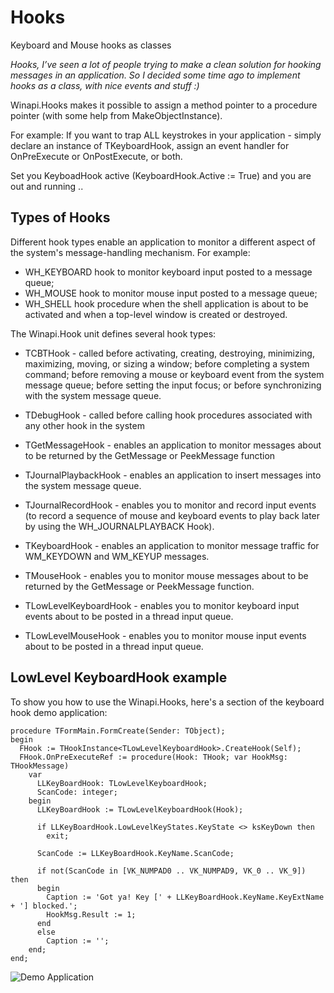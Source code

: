 # Hooks
Keyboard and Mouse hooks as classes

*Hooks, I’ve seen a lot of people trying to make a clean solution for hooking messages in an application. So I decided some time ago to implement hooks as a class, with nice events and stuff :)*

Winapi.Hooks makes it possible to assign a method pointer to a procedure pointer (with some help from MakeObjectInstance).

For example: If you want to trap ALL keystrokes in your application - simply declare an instance of TKeyboardHook, assign an event handler for OnPreExecute or OnPostExecute, or both.

Set you KeyboadHook active (KeyboardHook.Active := True) and you are out and running ..

## Types of Hooks
Different hook types enable an application to monitor a different aspect of the system's message-handling mechanism.
For example:

- WH_KEYBOARD hook to monitor keyboard input posted to a message queue;
- WH_MOUSE hook to monitor mouse input posted to a message queue;
- WH_SHELL hook procedure when the shell application is about to be activated and when a top-level window is created or destroyed.

The Winapi.Hook unit defines several hook types:

- TCBTHook - called before activating, creating, destroying, minimizing, maximizing, moving, or sizing a window; before completing a system command; before removing a mouse or keyboard event from the system message queue; before setting the input focus; or before synchronizing with the system message queue.

- TDebugHook - called before calling hook procedures associated with any other hook in the system

- TGetMessageHook - enables an application to monitor messages about to be returned by the GetMessage or PeekMessage function

- TJournalPlaybackHook - enables an application to insert messages into the system message queue.

- TJournalRecordHook - enables you to monitor and record input events (to record a sequence of mouse and keyboard events to play back later by using the WH_JOURNALPLAYBACK Hook).

- TKeyboardHook - enables an application to monitor message traffic for WM_KEYDOWN and WM_KEYUP messages.

- TMouseHook - enables you to monitor mouse messages about to be returned by the GetMessage or PeekMessage function.

- TLowLevelKeyboardHook - enables you to monitor keyboard input events about to be posted in a thread input queue.

- TLowLevelMouseHook - enables you to monitor mouse input events about to be posted in a thread input queue.

## LowLevel KeyboardHook example

To show you how to use the Winapi.Hooks, here's a section of the keyboard hook demo application:

```delphi
procedure TFormMain.FormCreate(Sender: TObject);
begin
  FHook := THookInstance<TLowLevelKeyboardHook>.CreateHook(Self);
  FHook.OnPreExecuteRef := procedure(Hook: THook; var HookMsg: THookMessage)
    var
      LLKeyBoardHook: TLowLevelKeyboardHook;
      ScanCode: integer;
    begin
      LLKeyBoardHook := TLowLevelKeyboardHook(Hook);

      if LLKeyBoardHook.LowLevelKeyStates.KeyState <> ksKeyDown then
        exit;

      ScanCode := LLKeyBoardHook.KeyName.ScanCode;

      if not(ScanCode in [VK_NUMPAD0 .. VK_NUMPAD9, VK_0 .. VK_9]) then
      begin
        Caption := 'Got ya! Key [' + LLKeyBoardHook.KeyName.KeyExtName + '] blocked.';
        HookMsg.Result := 1;
      end
      else
        Caption := '';
    end;
end;
```
![Demo Application](https://github.com/JensBorrisholt/Hooks/blob/master/Demo.PNG)
